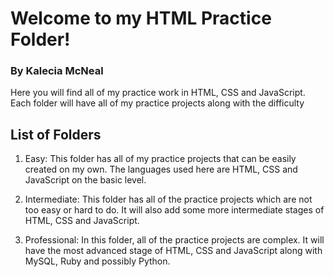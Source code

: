 # Welcome to my HTML Practice Folder! 

### By Kalecia McNeal
Here you will find all of my practice work in HTML, CSS and JavaScript. Each folder will have all of my practice projects along with the difficulty 

## List of Folders

1. Easy: 
This folder has all of my practice projects that can be easily created on my own. The languages used here are HTML, CSS and JavaScript on the basic level.  

2. Intermediate: 
This folder has all of the practice projects which are not too easy or hard to do. It will also add some more intermediate stages of HTML, CSS and JavaScript.

3. Professional: 
In this folder, all of the practice projects are complex. It will have the most advanced stage of HTML, CSS and JavaScript along with MySQL, Ruby and possibly Python. 
